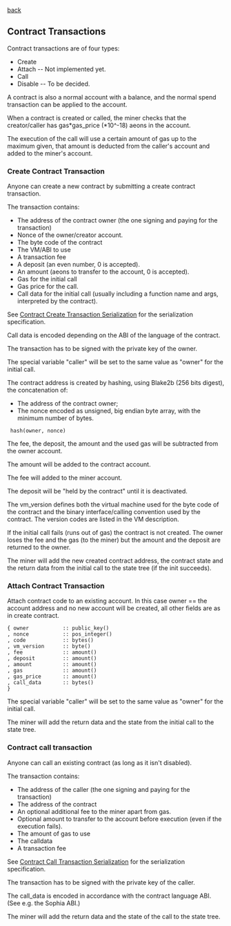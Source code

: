 [back](./contracts.md)
## Contract Transactions

Contract transactions are of four types:
- Create
- Attach -- Not implemented yet.
- Call
- Disable -- To be decided.

A contract is also a normal account with a balance,
and the normal spend transaction can be applied to the account.

When a contract is created or called, the miner checks that the
creator/caller has gas*gas_price (*10^-18) aeons in the account.

The execution of the call will use a certain amount of gas up to
the maximum given, that amount is deducted from the caller's
account and added to the miner's account.

### Create Contract Transaction

Anyone can create a new contract by submitting a create contract transaction.

The transaction contains:
- The address of the contract owner (the one signing and paying for the transaction)
- Nonce of the owner/creator account.
- The byte code of the contract
- The VM/ABI to use
- A transaction fee
- A deposit (an even number, 0 is accepted).
- An amount (aeons to transfer to the account, 0 is accepted).
- Gas for the initial call
- Gas price for the call.
- Call data for the initial call (usually including a function name and args, interpreted by the contract).

See [Contract Create Transaction Serialization](../serializations.md#contract-create-transaction) for the serialization specification.

Call data is encoded depending on the ABI of the language of the contract.

The transaction has to be signed with the private key of the owner.

The special variable "caller" will be set to the same value as "owner"
for the initial call.

The contract address is created by hashing, using Blake2b (256 bits digest), the concatenation of:
* The address of the contract owner;
* The nonce encoded as unsigned, big endian byte array, with the minimum number of bytes.

```
 hash(owner, nonce)
```

The fee, the deposit, the amount and the used gas will be
subtracted from the owner account.

The amount will be added to the contract account.

The fee will added to the miner account.

The deposit will be "held by the contract" until it is deactivated.

The vm_version defines both the virtual machine used for the byte code of the contract
and the binary interface/calling convention used by the contract. The version codes are
listed in the VM description.

If the initial call fails (runs out of gas) the contract is not
created.  The owner loses the fee and the gas (to the miner) but the
amount and the deposit are returned to the owner.

The miner will add the new created contract address, the contract state
and the return data from the initial call to the state tree (if the
init succeeds).


### Attach Contract Transaction

Attach contract code to an existing account.
In this case owner == the account address and no new account will be created,
all other fields are as in create contract.


```
{ owner           :: public_key()
, nonce           :: pos_integer()
, code            :: bytes()
, vm_version      :: byte()
, fee             :: amount()
, deposit         :: amount()
, amount          :: amount()
, gas             :: amount()
, gas_price       :: amount()
, call_data       :: bytes()
}
```

The special variable "caller" will be set to the same value as "owner"
for the initial call.

The miner will add the return data and the state from the initial call
to the state tree.


### Contract call transaction

Anyone can call an existing contract (as long as it isn't disabled).

The transaction contains:
- The address of the caller (the one signing and paying for the transaction)
- The address of the contract
- An optional additional fee to the miner apart from gas.
- Optional amount to transfer to the account before execution (even if the execution fails).
- The amount of gas to use
- The calldata
- A transaction fee

See [Contract Call Transaction Serialization](../serializations.md#contract-call-transaction) for the serialization specification.

The transaction has to be signed with the private key of the caller.

The call_data is encoded in accordance with the contract language ABI.
(See e.g. the Sophia ABI.)

The miner will add the return data and the state of the call to the state
tree.
